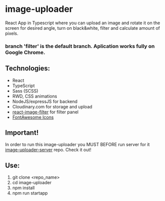# image-uploader
React App in Typescript where you can upload an image and rotate it on the screen for desired angle, turn on black&white, filter and calculate amount of pixels. 

### branch 'filter' is the default branch. Aplication works fully on Google Chrome.

## Technologies:
  - React
  - TypeScript
  - Sass (SCSS)
  - RWD, CSS animations
  - NodeJS/expressJS for backend
  - Cloudinary.com for storage and upload
  - [react-image-filter](https://github.com/Stanko/react-image-filter) for filter panel
  - [FontAwesome Icons](https://fontawesome.com/icons?d=gallery)

## Important!
In order to run this image-uploader you MUST BEFORE run server for it [image-uploader-server](https://github.com/PetKatt/image-uploader-server) repo. Check it out!

## Use:
1. git clone <repo_name>
2. cd image-uploader
3. npm install
4. npm run startapp
